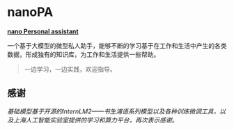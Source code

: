 # nanoPA

**<u>nano Personal assistant</u>**

一个基于大模型的微型私人助手，能够不断的学习基于在工作和生活中产生的各类数据，形成独有的知识库，为工作和生活提供一些帮助。

> 一边学习，一边实践，欢迎指导。

## 感谢

*基础模型基于开源的InternLM2——书生浦语系列模型以及各种训练微调工具，以及上海人工智能实验室提供的学习和算力平台，再次表示感谢。*
